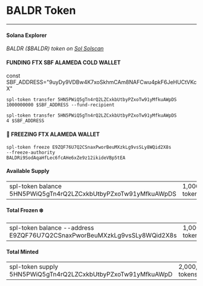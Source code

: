 <h1>BALDR Token</h1><hr/>

<h4> Solana Explorer </h4>
<i>BALDR ($BALDR) token on <a href="https://solscan.io/token/5HN5PWiQ5gTn4rQ2LZCxkbUtbyPZxoTw91yMfkuAWpDS">Sol Solscan</a></i>
<h4>FUNDING FTX SBF ALAMEDA COLD WALLET</h4>

const SBF_ADDRESS="9uyDy9VDBw4K7xoSkhmCAm8NAFCwu4pkF6JeHUCtVKcX"

<code>spl-token transfer 5HN5PWiQ5gTn4rQ2LZCxkbUtbyPZxoTw91yMfkuAWpDS 1000000000 $SBF_ADDRESS  --fund-recipient</code>

<code>spl-token transfer 5HN5PWiQ5gTn4rQ2LZCxkbUtbyPZxoTw91yMfkuAWpDS 4 $SBF_ADDRESS </code>

<h4>🥶 FREEZING FTX ALAMEDA WALLET<br/></h4>

<code>spl-token freeze  E9ZQF76U7Q2CSnaxPworBeuMXzkLg9vsSLy8WQid2X8s --freeze-authority BALDRi9SodAqaHfLec6fcAHe6xZe9z12ikideVBp5tEA</code>



<h4> Available Supply  </h4>
<table>
  <tr>
    <td>spl-token balance 5HN5PWiQ5gTn4rQ2LZCxkbUtbyPZxoTw91yMfkuAWpDS</td>
    <td>1,000,000,065 tokens </td>
  </tr>
</table>

<h4> Total Frozen ❄️</h4>
<table>
  <tr>
    <td>spl-token balance --address E9ZQF76U7Q2CSnaxPworBeuMXzkLg9vsSLy8WQid2X8s</td>
    <td>1,000,000,004 tokens </td>
  </tr>
</table>




<h4>Total Minted</h4>
<table>
  <tr>
    <td>spl-token supply 5HN5PWiQ5gTn4rQ2LZCxkbUtbyPZxoTw91yMfkuAWpD</td><td>2,000,000,069 tokens</td>
  </tr>
</table>




